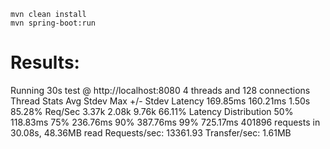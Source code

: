 ```
mvn clean install
mvn spring-boot:run
```

# Results:
Running 30s test @ http://localhost:8080
  4 threads and 128 connections
  Thread Stats   Avg      Stdev     Max   +/- Stdev
    Latency   169.85ms  160.21ms   1.50s    85.28%
    Req/Sec     3.37k     2.08k    9.76k    66.11%
  Latency Distribution
     50%  118.83ms
     75%  236.76ms
     90%  387.76ms
     99%  725.17ms
  401896 requests in 30.08s, 48.36MB read
Requests/sec:  13361.93
Transfer/sec:      1.61MB
